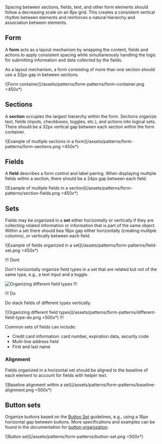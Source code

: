 Spacing between sections, fields, text, and other form elements should follow a decreasing scale on an 8px grid. This creates a consistent vertical rhythm between elements and reinforces a natural hierarchy and association between elements.

## Form

A **form** acts as a layout mechanism by wrapping the content, fields and actions to apply consistent spacing while simultaneously handling the logic for submitting information and data collected by the fields.

As a layout mechanism, a form consisting of more than one section should use a 32px gap in between sections.

![Form container](/assets/patterns/form-patterns/form-container.png =450x*)

## Sections

A **section** occupies the largest hierarchy within the form. Sections organize text, fields (inputs, checkboxes, toggles, etc.), and actions into logical sets. There should be a 32px vertical gap between each section within the form container.

![Example of multiple sections in a form](/assets/patterns/form-patterns/form-sections.png =450x*)

## Fields

A **field** describes a form control and label pairing. When displaying multiple fields within a section, there should be a 24px gap between each field.

![Example of multiple fields in a section](/assets/patterns/form-patterns/section-fields.png =450x*)

## Sets

Fields may be organized in a **set** either horizontally or vertically if they are collecting related information or information that is part of the same object. Within a set there should bea 16px gap either horizontally (creating multiple columns), or vertically between each field.

![Example of fields organized in a set](/assets/patterns/form-patterns/field-set.png =450x*)

!!! Dont

Don't horizontally organize field types in a set that are related but not of the same type, e.g., a text input and a toggle.

![Organizing different field types](/assets/patterns/form-patterns/different-field-type.png)
!!!

!!! Do

Do stack fields of different types vertically.

![Organizing different field types](/assets/patterns/form-patterns/different-field-type-do.png =500x*)
!!!

Common sets of fields can include:

- Credit card information: card number, expiration data, security code
- Multi-line address field
- First and last name

### Alignment

Fields organized in a horizontal set should be aligned to the baseline of each element to account for fields with helper text.

![Baseline alignment within a set](/assets/patterns/form-patterns/baseline-alignment.png =500x*)

## Button sets

Organize buttons based on the [Button Set](/components/button-set) guidelines, e.g., using a 16px horizontal gap between buttons. More specifications and examples can be found in the documentation for [button organization](/patterns/button-organization).

![Button set](/assets/patterns/form-patterns/button-set.png =500x*)